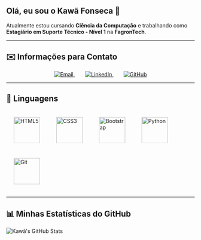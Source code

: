 ## Olá, eu sou o Kawã Fonseca 👋

Atualmente estou cursando **Ciência da Computação** e trabalhando como **Estagiário em Suporte Técnico - Nível 1** na **FagronTech**.

---

## ✉️ Informações para Contato

<p align="center">
  <a href="mailto:seuemail@icloud.com" target="_blank">
    <img src="https://img.shields.io/badge/Email-icloud-black?style=for-the-badge&logo=icloud&logoColor=white" alt="Email"/>
  </a>
  &nbsp;&nbsp;&nbsp;&nbsp;&nbsp;&nbsp;
  <a href="https://www.linkedin.com/in/seulinkedin/" target="_blank">
    <img src="https://img.shields.io/badge/LinkedIn-Kaw%C3%A3%20Fonseca-blue?style=for-the-badge&logo=linkedin&logoColor=white" alt="LinkedIn"/>
  </a>
  &nbsp;&nbsp;&nbsp;&nbsp;&nbsp;&nbsp;
  <a href="https://github.com/KawaFonseca" target="_blank">
    <img src="https://img.shields.io/badge/GitHub-Kaw%C3%A3%20Fonseca-black?style=for-the-badge&logo=github&logoColor=white" alt="GitHub"/>
  </a>
</p>

---
## 🤖 Linguagens

<p align="left">
  <img src="https://cdn.jsdelivr.net/gh/devicons/devicon/icons/html5/html5-original.svg" width="70px" title="HTML5" alt="HTML5" style="margin: 20px;"/>
  <img src="https://cdn.jsdelivr.net/gh/devicons/devicon/icons/css3/css3-original.svg" width="70px" title="CSS3" alt="CSS3" style="margin: 20px;"/>
  <img src="https://cdn.jsdelivr.net/gh/devicons/devicon/icons/bootstrap/bootstrap-original.svg" width="70px" title="Bootstrap" alt="Bootstrap" style="margin: 20px;"/>
  <img src="https://cdn.jsdelivr.net/gh/devicons/devicon/icons/python/python-original.svg" width="70px" title="Python" alt="Python" style="margin: 20px;"/>
  <img src="https://cdn.jsdelivr.net/gh/devicons/devicon/icons/git/git-original.svg" width="70px" title="Git" alt="Git" style="margin: 20px;"/>
</p>

---

## 📊 Minhas Estatísticas do GitHub

![Kawã's GitHub Stats](https://github-readme-stats.vercel.app/api?username=KawaFonseca&show_icons=true&theme=dark&include_all_commits=true&locale=pt-br)
